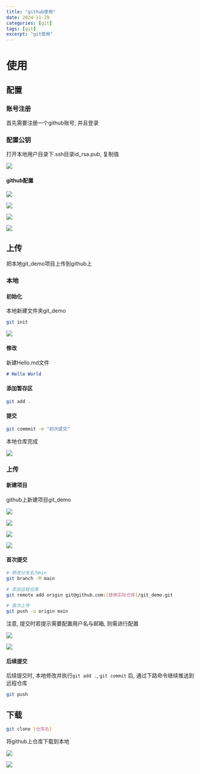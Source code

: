 ```yaml
---
title: "github使用"
date: 2024-11-29
categories: [git]
tags: [git]
excerpt: "git使用"
---
```


# 使用

## 配置

### 账号注册

首先需要注册一个github账号, 并且登录

### 配置公钥

打开本地用户目录下.ssh目录id_rsa.pub, 复制值

![](/assets/image/20241129_232822.jpg)

#### github配置

![](/assets/image/20241129_233057.jpg)

![](/assets/image/20241129_233202.jpg)

![](/assets/image/20241129_233240.jpg)

![](/assets/image/20241129_233622.jpg)

## 上传

把本地git_demo项目上传到github上

### 本地

#### 初始化

本地新建文件夹git_demo

```sh
git init
```

![](/assets/image/20241129_231602.jpg)

#### 修改

新建Hello.md文件

```md
# Hello World
```

#### 添加暂存区

```sh
git add .
```

#### 提交

```sh
git commmit -m "初次提交"
```

本地仓库完成

![](/assets/image/20241129_231938.jpg)


### 上传

#### 新建项目

github上新建项目git_demo

![](/assets/image/20241129_234023.jpg)

![](/assets/image/20241129_234138.jpg)

![](/assets/image/20241129_234216.jpg)

![](/assets/image/20241129_234449.jpg)

#### 首次提交

```sh
# 修改分支名为min
git branch -M main

# 添加远程仓库
git remote add origin git@github.com:[替换实际仓库]/git_demo.git

# 首次上传
git push -u origin main
```

注意, 提交时若提示需要配置用户名与邮箱, 则需进行配置

![](/assets/image/20241129_234902.jpg)

![](/assets/image/20241129_234941.jpg)


#### 后续提交

后续提交时, 本地修改并执行`git add .`, `git commit` 后, 通过下路命令继续推送到远程仓库

```sh
git push
```

## 下载

```sh
git clone [仓库名]
```

将github上仓库下载到本地

![](/assets/image/20241129_235318.jpg)

![](/assets/image/20241129_235516.jpg)